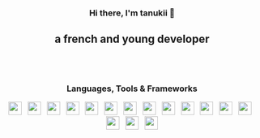 <div id="UnTanukii" align="center">
  <h3> Hi there, I'm <b>tanukii</b> 👋 </h3>
  <h2> a french and young developer</h3>
  <br><br>

<h3>Languages, Tools & Frameworks</h3>
<div>
  <a href="https://javascript.com"><img src="https://skillicons.dev/icons?i=javascript" height="26" width="26"></a>
  &nbsp;
  <a href="https://nodejs.org"><img src="https://skillicons.dev/icons?i=nodejs" height="26" width="26"></a>
  &nbsp;
  <a href="https://discord.js.org/"><img src="https://skillicons.dev/icons?i=discordjs" height="26" width="26"></a>
  &nbsp;
  <a href="https://expressjs.com/"><img src="https://skillicons.dev/icons?i=express" height="26" width="26"></a>
  &nbsp;
  <a href="https://lua.org/"><img src="https://skillicons.dev/icons?i=lua" height="26" width="26"></a>
  &nbsp;
  <a href="https://python.org/"><img src="https://skillicons.dev/icons?i=python" height="26" width="26"></a>
  &nbsp;
  <a href="https://flask.palletsprojects.com/en/3.0.x/"><img src="https://skillicons.dev/icons?i=flask" height="26" width="26"></a>
  &nbsp;
  <a href="https://php.net/"><img src="https://skillicons.dev/icons?i=php" height="26" width="26"></a>
  &nbsp;
  <a href="https://w3.org/html"><img src="https://skillicons.dev/icons?i=html" height="26" width="26"></a>
  &nbsp;
  <a href="https://w3schools.com/css"><img src="https://skillicons.dev/icons?i=css" height="26" width="26"></a>
  &nbsp;
  <a href="https://mysql.com/"><img src="https://skillicons.dev/icons?i=mysql" height="26" width="26"></a>
  &nbsp;
  <a href="https://github.com"><img src="https://skillicons.dev/icons?i=github" height="26" width="26"></a>
  &nbsp;
  <a href="https://git-scm.com/"><img src="https://skillicons.dev/icons?i=git" height="26" width="26"></a>
  &nbsp;
  <a href="https://code.visualstudio.com"><img src="https://skillicons.dev/icons?i=vscode" height="26" width="26"></a>
  &nbsp;
  <a href="https://figma.com/"><img src="https://skillicons.dev/icons?i=figma" height="26" width="26"></a>
  &nbsp;
  <a href="https://adobe.com/products/photoshop.html"><img src="https://skillicons.dev/icons?i=photoshop" height="26" width="26"></a>
</div>
</div>
